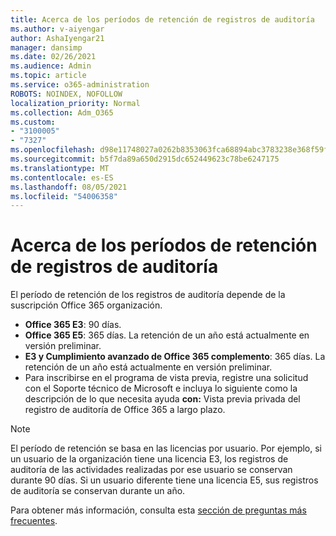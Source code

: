 ```yaml
---
title: Acerca de los períodos de retención de registros de auditoría
ms.author: v-aiyengar
author: AshaIyengar21
manager: dansimp
ms.date: 02/26/2021
ms.audience: Admin
ms.topic: article
ms.service: o365-administration
ROBOTS: NOINDEX, NOFOLLOW
localization_priority: Normal
ms.collection: Adm_O365
ms.custom:
- "3100005"
- "7327"
ms.openlocfilehash: d98e11748027a0262b8353063fca68894abc3783238e368f59f7457ea2ba0a8f
ms.sourcegitcommit: b5f7da89a650d2915dc652449623c78be6247175
ms.translationtype: MT
ms.contentlocale: es-ES
ms.lasthandoff: 08/05/2021
ms.locfileid: "54006358"
---
```

# <a name="about-audit-logs-retention-periods"></a>Acerca de los períodos de retención de registros de auditoría

El período de retención de los registros de auditoría depende de la suscripción Office 365 organización.

- **Office 365 E3**: 90 días.
- **Office 365 E5**: 365 días. La retención de un año está actualmente en versión preliminar.
- **E3 y Cumplimiento avanzado de Office 365 complemento**: 365 días. La retención de un año está actualmente en versión preliminar.
- Para inscribirse en el programa de vista previa, registre una solicitud con el Soporte técnico de Microsoft e incluya lo siguiente como la descripción de lo que necesita ayuda **con:** Vista previa privada del registro de auditoría de Office 365 a largo plazo.
> [!NOTE]
> El período de retención se basa en las licencias por usuario. Por ejemplo, si un usuario de la organización tiene una licencia E3, los registros de auditoría de las actividades realizadas por ese usuario se conservan durante 90 días. Si un usuario diferente tiene una licencia E5, sus registros de auditoría se conservan durante un año.

Para obtener más información, consulta esta [sección de preguntas más frecuentes](https://go.microsoft.com/fwlink/?linkid=2115336).